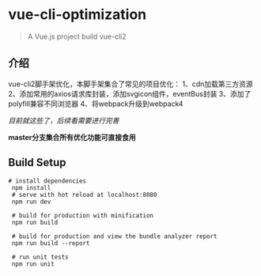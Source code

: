 # vue-cli-optimization

> A Vue.js project build vue-cli2

## 介绍

vue-cli2脚手架优化，本脚手架集合了常见的项目优化：
1、cdn加载第三方资源
2、添加常用的axios请求库封装，添加svgicon组件，eventBus封装
3、添加了polyfill兼容不同浏览器
4、将webpack升级到webpack4

*目前就这些了，后续看需要进行完善*

**master分支集合所有优化功能可直接食用**

## Build Setup

```
# install dependencies
 npm install
 # serve with hot reload at localhost:8080
 npm run dev
 
 # build for production with minification
 npm run build
 
 # build for production and view the bundle analyzer report
 npm run build --report
 
 # run unit tests
 npm run unit
 
```
